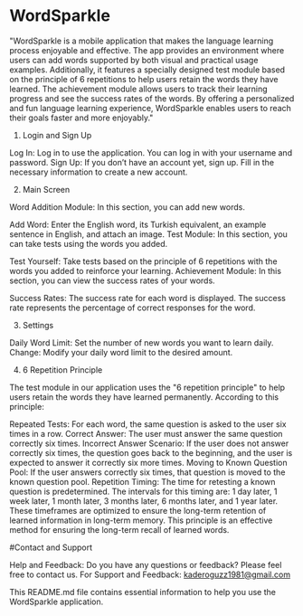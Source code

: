 # WordSparkle

"WordSparkle is a mobile application that makes the language learning process enjoyable and effective. The app provides an environment where users can add words supported by both visual and practical usage examples. Additionally, it features a specially designed test module based on the principle of 6 repetitions to help users retain the words they have learned. The achievement module allows users to track their learning progress and see the success rates of the words. By offering a personalized and fun language learning experience, WordSparkle enables users to reach their goals faster and more enjoyably."

1. Login and Sign Up
   
Log In: Log in to use the application. You can log in with your username and password.
Sign Up: If you don’t have an account yet, sign up. Fill in the necessary information to create a new account.

2. Main Screen
   
Word Addition Module: In this section, you can add new words.

Add Word: Enter the English word, its Turkish equivalent, an example sentence in English, and attach an image.
Test Module: In this section, you can take tests using the words you added.

Test Yourself: Take tests based on the principle of 6 repetitions with the words you added to reinforce your learning.
Achievement Module: In this section, you can view the success rates of your words.

Success Rates: The success rate for each word is displayed. The success rate represents the percentage of correct responses for the word.


3. Settings
   
Daily Word Limit: Set the number of new words you want to learn daily.
Change: Modify your daily word limit to the desired amount.

4. 6 Repetition Principle
   
The test module in our application uses the "6 repetition principle" to help users retain the words they have learned permanently. According to this principle:

Repeated Tests: For each word, the same question is asked to the user six times in a row.
Correct Answer: The user must answer the same question correctly six times.
Incorrect Answer Scenario: If the user does not answer correctly six times, the question goes back to the beginning, and the user is expected to answer it correctly six more times.
Moving to Known Question Pool: If the user answers correctly six times, that question is moved to the known question pool.
Repetition Timing: The time for retesting a known question is predetermined. The intervals for this timing are: 1 day later, 1 week later, 1 month later, 3 months later, 6 months later, and 1 year later. These timeframes are optimized to ensure the long-term retention of learned information in long-term memory.
This principle is an effective method for ensuring the long-term recall of learned words.

#Contact and Support

Help and Feedback: Do you have any questions or feedback? Please feel free to contact us.
For Support and Feedback: kaderoguzz1981@gmail.com

This README.md file contains essential information to help you use the WordSparkle application.

